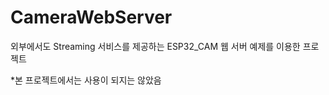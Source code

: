 # CameraWebServer
외부에서도 Streaming 서비스를 제공하는 ESP32_CAM 웹 서버 예제를 이용한 프로젝트  



*본 프로젝트에서는 사용이 되지는 않았음
